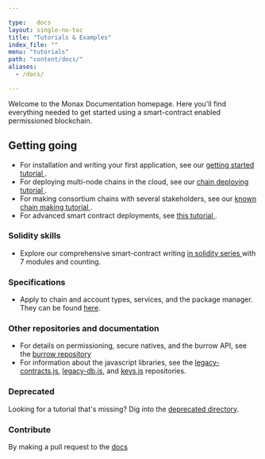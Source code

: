 ```yaml
---

type:   docs
layout: single-no-toc
title: "Tutorials & Examples"
index_file: ""
menu: "tutorials"
path: "content/docs/"
aliases:
  - /docs/

---
```


Welcome to the Monax Documentation homepage. Here you'll find everything needed to get started using a smart-contract enabled permissioned blockchain.

## Getting going

* For installation and writing your first application, see our [getting started tutorial <i class="fa fa-chevron-circle-right" aria-hidden="true"></i>](/docs/getting-started).
* For deploying multi-node chains in the cloud, see our [chain deploying tutorial <i class="fa fa-chevron-circle-right" aria-hidden="true"></i>](/docs/chain-deploying).
* For making consortium chains with several stakeholders, see our [known chain making tutorial <i class="fa fa-chevron-circle-right" aria-hidden="true"></i>](/docs/known-chain-making).
* For advanced smart contract deployments, see [this tutorial <i class="fa fa-chevron-circle-right" aria-hidden="true"></i>](/docs/deploying-advanced-smart-contracts-to-a-chain).

### Solidity skills

* Explore our comprehensive smart-contract writing [in solidity series <i class="fa fa-chevron-circle-right" aria-hidden="true"></i>](/docs/solidity/) with 7 modules and counting.

### Specifications

* Apply to chain and account types, services, and the package manager. They can be found [here](/docs/specs/).

### Other repositories and documentation

* For details on permissioning, secure natives, and the burrow API, see the [burrow repository](https://github.com/monax/burrow)
* For information about the javascript libraries, see the [legacy-contracts.js](https://github.com/monax/legacy-contracts.js), [legacy-db.js](https://github.com/monax/legacy-db.js), and [keys.js](https://github.com/monax/keys.js) repositories.

### Deprecated

Looking for a tutorial that's missing? Dig into the [deprecated directory](/docs/deprecated/).

### Contribute

By making a pull request to the [docs](https://github.com/monax/cli/blob/master/docs)
